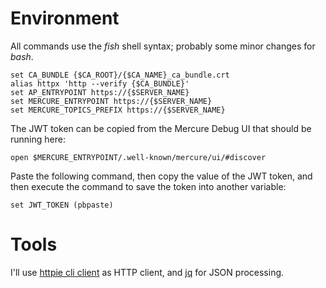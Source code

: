 # Environment
All commands use the _fish_ shell syntax; probably some minor changes for _bash_.
```shell (fish)
set CA_BUNDLE {$CA_ROOT}/{$CA_NAME}_ca_bundle.crt
alias httpx 'http --verify {$CA_BUNDLE}'
set AP_ENTRYPOINT https://{$SERVER_NAME}
set MERCURE_ENTRYPOINT https://{$SERVER_NAME}
set MERCURE_TOPICS_PREFIX https://{$SERVER_NAME}
```
The JWT token can be copied from the Mercure Debug UI that should be running here:
```shell
open $MERCURE_ENTRYPOINT/.well-known/mercure/ui/#discover
```
Paste the following command, then copy the value of the JWT token, and then execute the command to save the token into another variable:
```shell (fish)
set JWT_TOKEN (pbpaste)
```
# Tools
I'll use [httpie cli client](https://httpie.io/cli) as HTTP client, and [jq](https://jqlang.github.io/jq/) for JSON processing. 